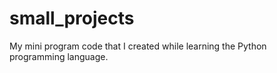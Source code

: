 # small_projects
My mini program code that I created while learning the Python programming language.
